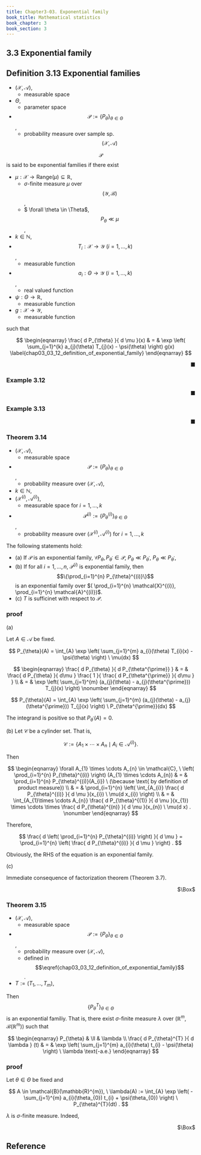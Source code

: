 ```yaml
---
title: Chapter3-03. Exponential family
book_title: Mathematical statistics
book_chapter: 3
book_section: 3
---
```


## 3.3 Exponential family

## Definition 3.13 Exponential families
* $(\mathcal{X}, \mathcal{A})$,
    * measurable space
* $\Theta$,
    * parameter space
* $$\mathcal{P} := \{P_{\theta}\}_{\theta \in \Theta}$$,
    * probability measure over sample sp. $$(\mathcal{X}, \mathcal{A})$$

$$\mathcal{P}$$ is said to be exponential families if there exist

* $\mu: \mathcal{X} \rightarrow \mathrm{Range}(\mu) \subseteq \mathbb{R}$,
    * $\sigma$-finite measure $\mu$ over $$(\mathcal{Y}, \mathcal{B})$$,
    * $ \forall \theta \in \Theta$, $$P_{\theta} \ll \mu$$,
* $k \in \mathbb{N}$,
* $$T_{i}: \mathcal{X} \rightarrow \mathcal{Y} \ (i = 1, \ldots, k)$$,
    * measurable function
* $$a_{i}: \Theta \rightarrow \mathcal{Y} \ (i = 1, \ldots, k)$$,
    * real valued function
* $\psi: \Theta \rightarrow \mathbb{R}$,
    * measurable function
* $g: \mathcal{X} \rightarrow \mathcal{Y}$,
    * measurable function

such that

$$
\begin{eqnarray}
    \frac{
        d P_{\theta}
    }{
        d \mu
    }(x)
    & = &
        \exp
        \left(
            \sum_{j=1}^{k}
                a_{j}(\theta)
                T_{j}(x)
            -
            \psi(\theta)
        \right)
        g(x)
        \label{chap03_03_12_definition_of_exponential_family}
\end{eqnarray}
$$

<div class="end-of-statement" style="text-align: right">■</div>

### Example 3.12

<div class="end-of-statement" style="text-align: right">■</div>

### Example 3.13

<div class="end-of-statement" style="text-align: right">■</div>

### Theorem 3.14
* $(\mathcal{X}, \mathcal{A})$,
    * measurable space
* $$\mathcal{P} := \{ P_{\theta}\}_{\theta \in \Theta}$$,
    * probability measure over $(\mathcal{X}, \mathcal{A})$,
* $k \in \mathbb{N}$,
* $(\mathcal{X}^{(i)}, \mathcal{A}^{(i)})$,
    * measurable space for $i = 1, \ldots, k$
* $$\mathcal{P}^{(i)} := \{P_{\theta}^{(i)}\}_{\theta \in \Theta}$$,
    * probability measure over $(\mathcal{X}^{(i)}, \mathcal{A}^{(i)})$ for $i = 1, \ldots, k$

The following statements hold:

* (a) If $\mathcal{P}$ is an exponential family, $\forall P_{\theta}, P_{\theta^{\prime}} \in \mathcal{P}$, $P_{\theta} \ll P_{\theta^{\prime}}$, $P_{\theta} \ll P_{\theta^{\prime}}$,
* (b) If for all $i = 1, \ldots, n$, $\mathcal{P}^{(i)}$ is exponential family, then $$\{\prod_{i=1}^{n} P_{\theta}^{(i)}\}$$ is an exponential family over $( \prod_{i=1}^{n} \mathcal{X}^{(i)}, \prod_{i=1}^{n} \mathcal{A}^{(i)})$.
* (c) $T$ is sufficinet with respect to $\mathcal{P}$.

### proof
(a)

Let $A \in \mathcal{A}$ be fixed.

$$
    P_{\theta}(A)
    =
    \int_{A}
        \exp
        \left(
            \sum_{j=1}^{m}
                a_{i}(\theta)
                T_{i}(x)
            -
            \psi(\theta)
        \right)
    \ \mu(dx)
$$

$$
\begin{eqnarray}
    \frac{
        d P_{\theta}
    }{
        d P_{\theta^{\prime}}
    }
    & = &
        \frac{
            d P_{\theta}
        }{
            d\mu
        }
        \frac{
            1
        }{
            \frac{
                d P_{\theta^{\prime}}
            }{
                d\mu
            }
        }
    \\
    & = &
        \exp
        \left(
            \sum_{j=1}^{m}
                (a_{j}(\theta) - a_{j}(\theta^{\prime}))
                T_{j}(x)
        \right)
    \nonumber
\end{eqnarray}
$$

$$
    P_{\theta}(A)
    =
    \int_{A}
        \exp
        \left(
            \sum_{j=1}^{m}
                (a_{j}(\theta) - a_{j}(\theta^{\prime}))
                T_{j}(x)
        \right)
    \ P_{\theta^{\prime}}(dx)
$$

The integrand is positive so that $P_{\theta^{\prime}}(A) = 0$.

(b)
Let $\mathcal{C}$ be a cylinder set.
That is,

$$
    \mathcal{C}
    :=
    \{
        A_{1} \times \cdots \times A_{n}
        \mid
        A_{i} \in \mathcal{A}^{(i)}
    \}
    .
$$

Then

$$
\begin{eqnarray}
    \forall A_{1} \times \cdots A_{n} \in \mathcal{C},
    \
    \left(
        \prod_{i=1}^{n} P_{\theta}^{(i)}
    \right)
    (A_{1} \times \cdots A_{n})
    & = &
        \prod_{i=1}^{n} P_{\theta}^{(i)}(A_{i})
        \
        (\because \text{ by definition of product measure})
    \\
    & = &
        \prod_{i=1}^{n}
        \left(
            \int_{A_{i}}
                \frac{
                    d P_{\theta}^{(i)}
                }{
                    d \mu
                }(x_{i})
            \ \mu(d x_{i})
        \right)
    \\
    & = &
        \int_{A_{1}\times \cdots A_{n}}
            \frac{
                d P_{\theta}^{(1)}
            }{
                d \mu
            }(x_{1})
            \times
            \cdots
            \times
            \frac{
                d P_{\theta}^{(n)}
            }{
                d \mu
            }(x_{n})
        \ \mu(d x)
        .
    \nonumber
\end{eqnarray}
$$

Therefore,

$$
    \frac{
        d
        \left(
            \prod_{i=1}^{n}
            P_{\theta}^{(i)}
        \right)
    }{
        d \mu
    }
    =
    \prod_{i=1}^{n}
    \left(
        \frac{
            d P_{\theta}^{(i)}
        }{
            d \mu
        }
    \right)
    .
$$

Obviously, the RHS of the equation is an exponential family.

(c)

Immediate consequence of factorization theorem (Theorem 3.7).

<div class="QED" style="text-align: right">$\Box$</div>

### Theorem 3.15
* $(\mathcal{X}, \mathcal{A})$,
    * measurable space
* $$\mathcal{P} := \{ P_{\theta}\}_{\theta \in \Theta}$$,
    * probability measure over $(\mathcal{X}, \mathcal{A})$,
    * defined in $$\eqref{chap03_03_12_definition_of_exponential_family}$$.
* $T := (T_{1}, \ldots, T_{m})$,

Then $$\{P_{\theta}^{T}\}_{\theta \in \Theta}$$ is an exponential familiy.
That is, there exist $\sigma$-finite measure $\lambda$ over $(\mathbb{R}^{m}, \mathcal{B}(\mathbb{R}^{m}))$ such that

$$
\begin{eqnarray}
    P_{\theta}
    & \ll &
        \lambda
    \\
    \frac{
        d P_{\theta}^{T}
    }{
        d \lambda
    }
    (t)
    & = &
        \exp
        \left(
            \sum_{j=1}^{m}
                a_{i}(\theta)
                t_{i}
            -
            \psi(\theta)
        \right)
        \
        \lambda \text{-a.e.}
\end{eqnarray}
$$

### proof
Let $\theta \in \Theta$ be fixed and

$$
    A \in \mathcal{B}(\mathbb{R}^{m}),
    \
    \lambda(A)
    :=
    \int_{A}
        \exp
        \left(
            -
            \sum_{j=1}^{m}
                a_{i}(\theta_{0})
                t_{i}
                +
                \psi(\theta_{0})
        \right)
    \ P_{\theta}^{T}(dt)
    .
$$

$\lambda$ is $\sigma$-finite measure.
Indeed,

<div class="QED" style="text-align: right">$\Box$</div>

## Reference

